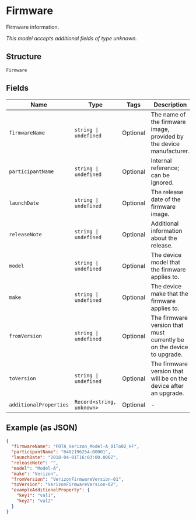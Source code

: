
# Firmware

Firmware information.

*This model accepts additional fields of type unknown.*

## Structure

`Firmware`

## Fields

| Name | Type | Tags | Description |
|  --- | --- | --- | --- |
| `firmwareName` | `string \| undefined` | Optional | The name of the firmware image, provided by the device manufacturer. |
| `participantName` | `string \| undefined` | Optional | Internal reference; can be ignored. |
| `launchDate` | `string \| undefined` | Optional | The release date of the firmware image. |
| `releaseNote` | `string \| undefined` | Optional | Additional information about the release. |
| `model` | `string \| undefined` | Optional | The device model that the firmware applies to. |
| `make` | `string \| undefined` | Optional | The device make that the firmware applies to. |
| `fromVersion` | `string \| undefined` | Optional | The firmware version that must currently be on the device to upgrade. |
| `toVersion` | `string \| undefined` | Optional | The firmware version that will be on the device after an upgrade. |
| `additionalProperties` | `Record<string, unknown>` | Optional | - |

## Example (as JSON)

```json
{
  "firmwareName": "FOTA_Verizon_Model-A_01To02_HF",
  "participantName": "0402196254-00001",
  "launchDate": "2018-04-01T16:03:00.000Z",
  "releaseNote": "",
  "model": "Model-A",
  "make": "Verizon",
  "fromVersion": "VerizonFirmwareVersion-01",
  "toVersion": "VerizonFirmwareVersion-02",
  "exampleAdditionalProperty": {
    "key1": "val1",
    "key2": "val2"
  }
}
```

